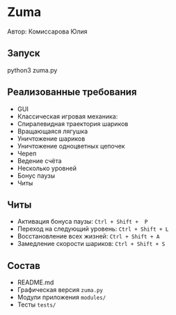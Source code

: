 # Zuma
Автор: Комиссарова Юлия

## Запуск
python3 zuma.py

## Реализованные требования
- GUI
- Классическая игровая механика:
- Спиралевидная траектория шариков
- Вращающаяся лягушка
- Уничтожение шариков
- Уничтожение одноцветных цепочек
- Череп
- Ведение счёта
- Несколько уровней
- Бонус паузы
- Читы

## Читы
- Активация бонуса паузы: `Ctrl + Shift +  P`
- Переход на следующий уровень: `Ctrl + Shift + L`
- Восстановление всех жизней: `Ctrl + Shift + A`
- Замедление скорости шариков: `Ctrl + Shift + S`

## Состав
- README.md
- Графическая версия `zuma.py`
- Модули приложения `modules/`
- Тесты `tests/`
